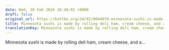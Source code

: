 ```yaml
---
date: Wed, 28 Feb 2024 20:40:01 +0000
draft: false
original_url: https://kottke.org/24/02/0044078-minnesota-sushi-is-made-b
title: Minnesota sushi is made by rolling deli ham, cream cheese, and a...
translationKey: Minnesota sushi is made by rolling deli ham, cream cheese, and a...
---
```


Minnesota sushi is made by rolling deli ham, cream cheese, and a...